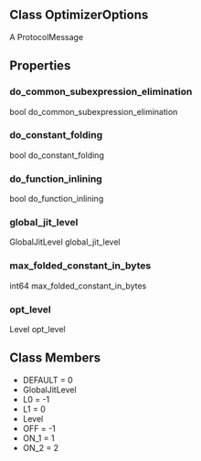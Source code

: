 ## Class OptimizerOptions
A ProtocolMessage
## Properties
### do_common_subexpression_elimination
bool do_common_subexpression_elimination
### do_constant_folding
bool do_constant_folding
### do_function_inlining
bool do_function_inlining
### global_jit_level
GlobalJitLevel global_jit_level
### max_folded_constant_in_bytes
int64 max_folded_constant_in_bytes
### opt_level
Level opt_level
## Class Members
- DEFAULT = 0
- GlobalJitLevel
- L0 = -1
- L1 = 0
- Level
- OFF = -1
- ON_1 = 1
- ON_2 = 2
